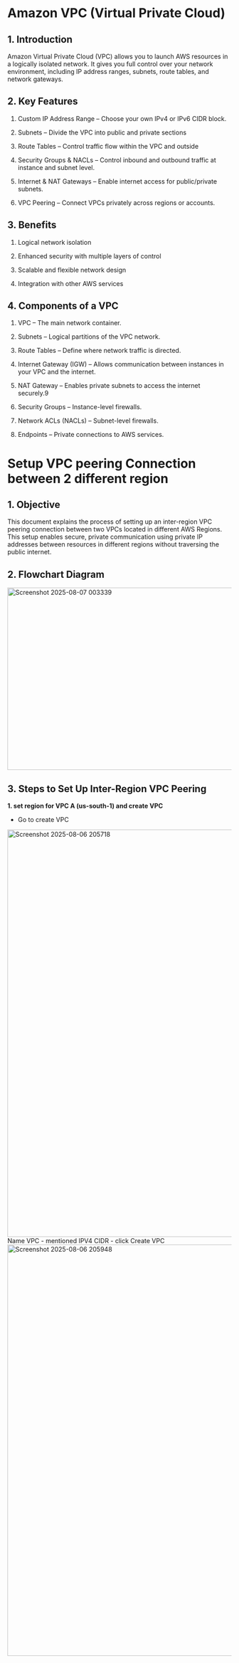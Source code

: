 # Amazon VPC (Virtual Private Cloud)
## 1. Introduction
Amazon Virtual Private Cloud (VPC) allows you to launch AWS resources in a logically isolated network.
It gives you full control over your network environment, including IP address ranges, subnets, route tables, and network gateways.

## 2. Key Features
1. Custom IP Address Range – Choose your own IPv4 or IPv6 CIDR block.

2. Subnets – Divide the VPC into public and private sections

3. Route Tables – Control traffic flow within the VPC and outside

4. Security Groups & NACLs – Control inbound and outbound traffic at instance and subnet level.

5. Internet & NAT Gateways – Enable internet access for public/private subnets.

6. VPC Peering – Connect VPCs privately across regions or accounts.

## 3. Benefits
1. Logical network isolation

2. Enhanced security with multiple layers of control

3. Scalable and flexible network design

3. Integration with other AWS services

## 4. Components of a VPC
1. VPC – The main network container.

2. Subnets – Logical partitions of the VPC network.

3. Route Tables – Define where network traffic is directed.

4. Internet Gateway (IGW) – Allows communication between instances in your VPC and the internet.

5. NAT Gateway – Enables private subnets to access the internet securely.9

6. Security Groups – Instance-level firewalls.

7. Network ACLs (NACLs) – Subnet-level firewalls.

8. Endpoints – Private connections to AWS services.

# Setup VPC peering Connection between 2 different region
## 1. Objective
This document explains the process of setting up an inter-region VPC peering connection between two VPCs located in different AWS Regions. This setup enables secure, private communication using private IP addresses between resources in different regions without traversing the public internet.

## 2. Flowchart Diagram
<img width="857" height="410" alt="Screenshot 2025-08-07 003339" src="https://github.com/user-attachments/assets/ab36eea0-2f57-4b66-a335-593038e2a4cf" />

## 3. Steps to Set Up Inter-Region VPC Peering

**1. set region for VPC A (us-south-1) and create VPC**
- Go to create VPC
<img width="1914" height="916" alt="Screenshot 2025-08-06 205718" src="https://github.com/user-attachments/assets/17d27a09-5f66-49b7-9419-e11c27679126" />
Name VPC - mentioned IPV4 CIDR - click Create VPC
<img width="1903" height="925" alt="Screenshot 2025-08-06 205948" src="https://github.com/user-attachments/assets/0b2d6af6-4053-4e56-ab91-7fec04c98b1e" />

